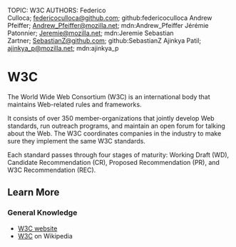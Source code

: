 TOPIC: W3C
AUTHORS: Federico Culloca; federicoculloca@github.com; github:federicoculloca
         Andrew Pfeiffer; Andrew_Pfeiffer@mozilla.net; mdn:Andrew_Pfeiffer
         Jérémie Patonnier; Jeremie@mozilla.net; mdn:Jeremie
         Sebastian Zartner; SebastianZ@github.com; github:SebastianZ
         Ajinkya Patil; ajinkya_p@mozilla.net; mdn:ajinkya_p

# W3C

The World Wide Web Consortium (W3C) is an international body that maintains Web-related rules and frameworks.

It consists of over 350 member-organizations that jointly develop Web standards, run outreach programs,
and maintain an open forum for talking about the Web. The W3C coordinates companies in the industry
to make sure they implement the same W3C standards.

Each standard passes through four stages of maturity: Working Draft (WD), Candidate Recommendation
(CR), Proposed Recommendation (PR), and W3C Recommendation (REC).

## Learn More

### General Knowledge

- [W3C website](http://www.w3.org/)
- [W3C](https://en.wikipedia.org/wiki/World%20Wide%20Web%20Consortium) on Wikipedia
